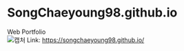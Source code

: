 # SongChaeyoung98.github.io
Web Portfolio  
![캡처](https://user-images.githubusercontent.com/93585651/221404022-f4be3fc0-de38-42fb-b89c-142a0c28c421.JPG)
Link: https://songchaeyoung98.github.io/
